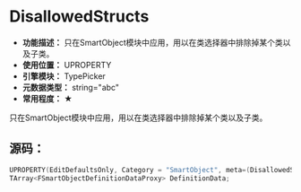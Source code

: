 ﻿# DisallowedStructs

- **功能描述：** 只在SmartObject模块中应用，用以在类选择器中排除掉某个类以及子类。
- **使用位置：** UPROPERTY
- **引擎模块：** TypePicker
- **元数据类型：** string="abc"
- **常用程度：** ★

只在SmartObject模块中应用，用以在类选择器中排除掉某个类以及子类。

## 源码：

```cpp
UPROPERTY(EditDefaultsOnly, Category = "SmartObject", meta=(DisallowedStructs="/Script/SmartObjectsModule.SmartObjectSlotAnnotation"))
TArray<FSmartObjectDefinitionDataProxy> DefinitionData;
```
